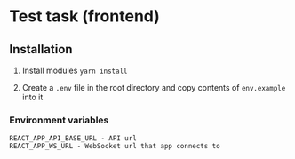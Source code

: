 # Test task (frontend)

## Installation

1. Install modules `yarn install`

2. Create a `.env` file in the root directory and copy contents of `env.example` into it

### Environment variables

```
REACT_APP_API_BASE_URL - API url
REACT_APP_WS_URL - WebSocket url that app connects to
```